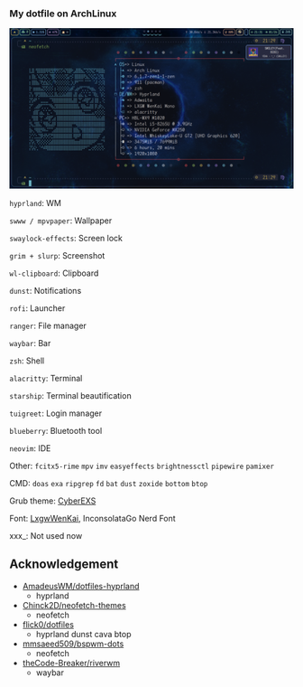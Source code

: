 ### My dotfile on ArchLinux

<img class="special-img-class" src="/screenshot/neofetch_dunst.png"/>

`hyprland`: WM

`swww / mpvpaper`: Wallpaper

`swaylock-effects`: Screen lock

`grim + slurp`: Screenshot

`wl-clipboard`: Clipboard

`dunst`: Notifications

`rofi`: Launcher

`ranger`: File manager

`waybar`: Bar

`zsh`: Shell

`alacritty`: Terminal

`starship`: Terminal beautification

`tuigreet`: Login manager

`blueberry`: Bluetooth tool

`neovim`: IDE

Other: `fcitx5-rime` `mpv` `imv` `easyeffects` `brightnessctl` `pipewire` `pamixer`

CMD: `doas` `exa` `ripgrep` `fd` `bat` `dust` `zoxide` `bottom` `btop`

Grub theme: [CyberEXS](https://github.com/HenriqueLopes42/themeGrub.CyberEXS)

Font: [LxgwWenKai](https://github.com/lxgw/LxgwWenKai), InconsolataGo Nerd Font

xxx_: Not used now

## Acknowledgement
* [AmadeusWM/dotfiles-hyprland](https://github.com/AmadeusWM/dotfiles-hyprland)
    * hyprland
* [Chinck2D/neofetch-themes](https://github.com/Chick2D/neofetch-themes/tree/main/normal/bejkon2)
    * neofetch
* [flick0/dotfiles](https://github.com/flick0/dotfiles/tree/aurora)
    * hyprland dunst cava btop
* [mmsaeed509/bspwm-dots](https://github.com/mmsaeed509/bspwm-dots)
    * neofetch
* [theCode-Breaker/riverwm](https://github.com/theCode-Breaker/riverwm)
    * waybar
